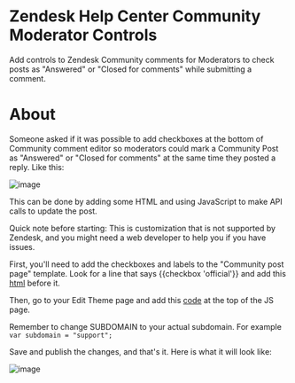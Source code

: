 # Zendesk Help Center Community Moderator Controls

Add controls to Zendesk Community comments for Moderators to check posts as "Answered" or "Closed for comments" while submitting a comment.

# About

Someone asked if it was possible to add checkboxes at the bottom of Community comment editor so moderators could mark a Community Post as "Answered" or "Closed for comments" at the same time they posted a reply. Like this:

![image](https://support.zendesk.com/hc/user_images/qfOi7IsThje9k325lBgrMg.png)

This can be done by adding some HTML and using JavaScript to make API calls to update the post.

Quick note before starting: This is customization that is not supported by Zendesk, and you might need a web developer to help you if you have issues.

First, you'll need to add the checkboxes and labels to the "Community post page" template. Look for a line that says {{checkbox 'official'}} and add this [html](/template.html) before it.

Then, go to your Edit Theme page and add this [code](/script.js) at the top of the JS page.

Remember to change SUBDOMAIN to your actual subdomain. For example ```var subdomain = "support";```

Save and publish the changes, and that's it. Here is what it will look like:

![image](https://support.zendesk.com/hc/user_images/9jZXkE-bmpUvggJaDLlhgg.gif)
